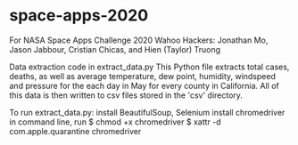 # space-apps-2020
For NASA Space Apps Challenge 2020
Wahoo Hackers: Jonathan Mo, Jason Jabbour, Cristian Chicas, and Hien (Taylor) Truong

Data extraction code in extract_data.py
  This Python file extracts total cases, deaths, as well as average temperature, dew point, humidity, windspeed and pressure 
  for the each day in May for every county in California. All of this data is then written to csv files stored in the 'csv'     directory.

To run extract_data.py:
  install BeautifulSoup, Selenium
  install chromedriver
  in command line, run $ chmod +x chromedriver
                       $ xattr -d com.apple.quarantine chromedriver
                       
                       
              
 
